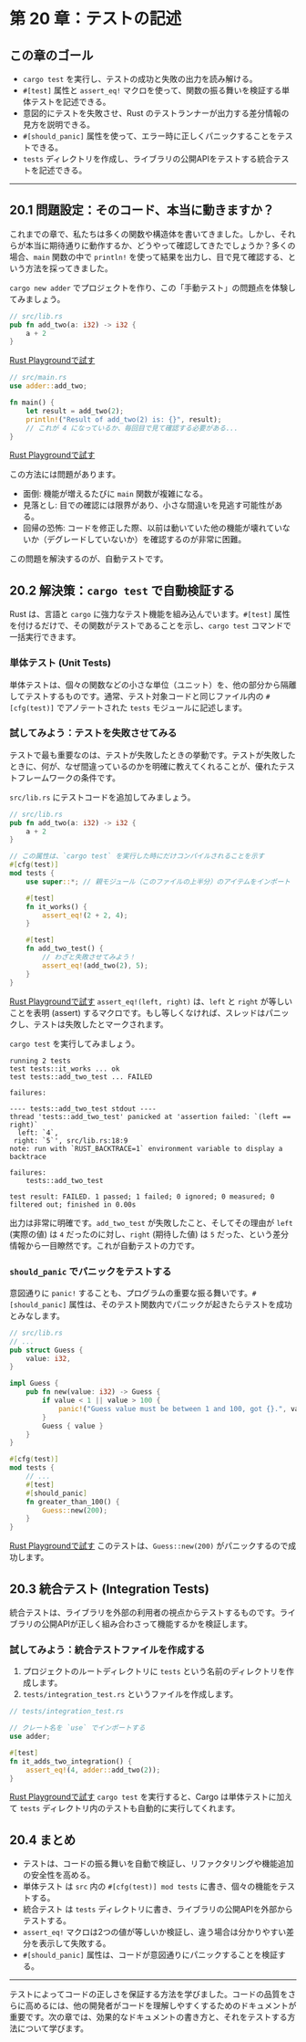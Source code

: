 # 第 20 章：テストの記述

## この章のゴール
- `cargo test` を実行し、テストの成功と失敗の出力を読み解ける。
- `#[test]` 属性と `assert_eq!` マクロを使って、関数の振る舞いを検証する単体テストを記述できる。
- 意図的にテストを失敗させ、Rust のテストランナーが出力する差分情報の見方を説明できる。
- `#[should_panic]` 属性を使って、エラー時に正しくパニックすることをテストできる。
- `tests` ディレクトリを作成し、ライブラリの公開APIをテストする統合テストを記述できる。

---

## 20.1 問題設定：そのコード、本当に動きますか？

これまでの章で、私たちは多くの関数や構造体を書いてきました。しかし、それらが本当に期待通りに動作するか、どうやって確認してきたでしょうか？多くの場合、`main` 関数の中で `println!` を使って結果を出力し、目で見て確認する、という方法を採ってきました。

`cargo new adder` でプロジェクトを作り、この「手動テスト」の問題点を体験してみましょう。

```rust
// src/lib.rs
pub fn add_two(a: i32) -> i32 {
    a + 2
}
```
[Rust Playgroundで試す](https://play.rust-lang.org/?version=stable&mode=debug&edition=2021&code=//%20src/lib.rs%0Apub%20fn%20add_two%28a%3A%20i32%29%20-%3E%20i32%20%7B%0A%20%20%20%20a%20%2B%202%0A%7D)
```rust
// src/main.rs
use adder::add_two;

fn main() {
    let result = add_two(2);
    println!("Result of add_two(2) is: {}", result);
    // これが 4 になっているか、毎回目で見て確認する必要がある...
}
```
[Rust Playgroundで試す](https://play.rust-lang.org/?version=stable&mode=debug&edition=2021&code=//%20src/main.rs%0Ause%20adder%3A%3Aadd_two%3B%0A%0Afn%20main%28%29%20%7B%0A%20%20%20%20let%20result%20%3D%20add_two%282%29%3B%0A%20%20%20%20println%21%28%22Result%20of%20add_two%282%29%20is%3A%20%7B%7D%22%2C%20result%29%3B%0A%20%20%20%20//%20%E3%81%93%E3%82%8C%E3%81%8C%204%20%E3%81%AB%E3%81%AA%E3%81%A3%E3%81%A6%E3%81%84%E3%82%8B%E3%81%8B%E3%80%81%E6%AF%8E%E5%9B%9E%E7%9B%AE%E3%81%A7%E8%A6%8B%E3%81%A6%E7%A2%BA%E8%AA%8D%E3%81%99%E3%82%8B%E5%BF%85%E8%A6%81%E3%81%8C%E3%81%82%E3%82%8B...%0A%7D)

この方法には問題があります。
- 面倒: 機能が増えるたびに `main` 関数が複雑になる。
- 見落とし: 目での確認には限界があり、小さな間違いを見逃す可能性がある。
- 回帰の恐怖: コードを修正した際、以前は動いていた他の機能が壊れていないか（デグレードしていないか）を確認するのが非常に困難。

この問題を解決するのが、自動テストです。

## 20.2 解決策：`cargo test` で自動検証する

Rust は、言語と `cargo` に強力なテスト機能を組み込んでいます。`#[test]` 属性を付けるだけで、その関数がテストであることを示し、`cargo test` コマンドで一括実行できます。

### 単体テスト (Unit Tests)

単体テストは、個々の関数などの小さな単位（ユニット）を、他の部分から隔離してテストするものです。通常、テスト対象コードと同じファイル内の `#[cfg(test)]` でアノテートされた `tests` モジュールに記述します。

### 試してみよう：テストを失敗させてみる

テストで最も重要なのは、テストが失敗したときの挙動です。テストが失敗したときに、何が、なぜ間違っているのかを明確に教えてくれることが、優れたテストフレームワークの条件です。

`src/lib.rs` にテストコードを追加してみましょう。

```rust
// src/lib.rs
pub fn add_two(a: i32) -> i32 {
    a + 2
}

// この属性は、`cargo test` を実行した時にだけコンパイルされることを示す
#[cfg(test)]
mod tests {
    use super::*; // 親モジュール（このファイルの上半分）のアイテムをインポート

    #[test]
    fn it_works() {
        assert_eq!(2 + 2, 4);
    }

    #[test]
    fn add_two_test() {
        // わざと失敗させてみよう！
        assert_eq!(add_two(2), 5); 
    }
}
```
[Rust Playgroundで試す](https://play.rust-lang.org/?version=stable&mode=debug&edition=2021&code=//%20src/lib.rs%0Apub%20fn%20add_two%28a%3A%20i32%29%20-%3E%20i32%20%7B%0A%20%20%20%20a%20%2B%202%0A%7D%0A%0A//%20%E3%81%93%E3%81%AE%E5%B1%9E%E6%80%A7%E3%81%AF%E3%80%81%60cargo%20test%60%20%E3%82%92%E5%AE%9F%E8%A1%8C%E3%81%97%E3%81%9F%E6%99%82%E3%81%AB%E3%81%A0%E3%81%91%E3%82%B3%E3%83%B3%E3%83%91%E3%82%A4%E3%83%AB%E3%81%95%E3%82%8C%E3%82%8B%E3%81%93%E3%81%A8%E3%82%92%E7%A4%BA%E3%81%99%0A%23%5Bcfg%28test%29%5D%0Amod%20tests%20%7B%0A%20%20%20%20use%20super%3A%3A%2A%3B%20//%20%E8%A6%AA%E3%83%A2%E3%82%B8%E3%83%A5%E3%83%BC%E3%83%AB%EF%BC%88%E3%81%93%E3%81%AE%E3%83%95%E3%82%A1%E3%82%A4%E3%83%AB%E3%81%AE%E4%B8%8A%E5%8D%8A%E5%88%86%EF%BC%89%E3%81%AE%E3%82%A2%E3%82%A4%E3%83%86%E3%83%A0%E3%82%92%E3%82%A4%E3%83%B3%E3%83%9D%E3%83%BC%E3%83%88%0A%0A%20%20%20%20%23%5Btest%5D%0A%20%20%20%20fn%20it_works%28%29%20%7B%0A%20%20%20%20%20%20%20%20assert_eq%21%282%20%2B%202%2C%204%29%3B%0A%20%20%20%20%7D%0A%0A%20%20%20%20%23%5Btest%5D%0A%20%20%20%20fn%20add_two_test%28%29%20%7B%0A%20%20%20%20%20%20%20%20//%20%E3%82%8F%E3%81%96%E3%81%A8%E5%A4%B1%E6%95%97%E3%81%95%E3%81%9B%E3%81%A6%E3%81%BF%E3%82%88%E3%81%86%EF%BC%81%0A%20%20%20%20%20%20%20%20assert_eq%21%28add_two%282%29%2C%205%29%3B%20%0A%20%20%20%20%7D%0A%7D)
`assert_eq!(left, right)` は、`left` と `right` が等しいことを表明 (assert) するマクロです。もし等しくなければ、スレッドはパニックし、テストは失敗したとマークされます。

`cargo test` を実行してみましょう。

```text
running 2 tests
test tests::it_works ... ok
test tests::add_two_test ... FAILED

failures:

---- tests::add_two_test stdout ----
thread 'tests::add_two_test' panicked at 'assertion failed: `(left == right)`
  left: `4`,
 right: `5`', src/lib.rs:18:9
note: run with `RUST_BACKTRACE=1` environment variable to display a backtrace

failures:
    tests::add_two_test

test result: FAILED. 1 passed; 1 failed; 0 ignored; 0 measured; 0 filtered out; finished in 0.00s
```
出力は非常に明確です。`add_two_test` が失敗したこと、そしてその理由が `left` (実際の値) は `4` だったのに対し、`right` (期待した値) は `5` だった、という差分情報から一目瞭然です。これが自動テストの力です。

### `should_panic` でパニックをテストする

意図通りに `panic!` することも、プログラムの重要な振る舞いです。`#[should_panic]` 属性は、そのテスト関数内でパニックが起きたらテストを成功とみなします。

```rust
// src/lib.rs
// ...
pub struct Guess {
    value: i32,
}

impl Guess {
    pub fn new(value: i32) -> Guess {
        if value < 1 || value > 100 {
            panic!("Guess value must be between 1 and 100, got {}.", value);
        }
        Guess { value }
    }
}

#[cfg(test)]
mod tests {
    // ...
    #[test]
    #[should_panic]
    fn greater_than_100() {
        Guess::new(200);
    }
}
```
[Rust Playgroundで試す](https://play.rust-lang.org/?version=stable&mode=debug&edition=2021&code=//%20src/lib.rs%0A//%20...%0Apub%20struct%20Guess%20%7B%0A%20%20%20%20value%3A%20i32%2C%0A%7D%0A%0Aimpl%20Guess%20%7B%0A%20%20%20%20pub%20fn%20new%28value%3A%20i32%29%20-%3E%20Guess%20%7B%0A%20%20%20%20%20%20%20%20if%20value%20%3C%201%20%7C%7C%20value%20%3E%20100%20%7B%0A%20%20%20%20%20%20%20%20%20%20%20%20panic%21%28%22Guess%20value%20must%20be%20between%201%20and%20100%2C%20got%20%7B%7D.%22%2C%20value%29%3B%0A%20%20%20%20%20%20%20%20%7D%0A%20%20%20%20%20%20%20%20Guess%20%7B%20value%20%7D%0A%20%20%20%20%7D%0A%7D%0A%0A%23%5Bcfg%28test%29%5D%0Amod%20tests%20%7B%0A%20%20%20%20//%20...%0A%20%20%20%20%23%5Btest%5D%0A%20%20%20%20%23%5Bshould_panic%5D%0A%20%20%20%20fn%20greater_than_100%28%29%20%7B%0A%20%20%20%20%20%20%20%20Guess%3A%3Anew%28200%29%3B%0A%20%20%20%20%7D%0A%7D)
このテストは、`Guess::new(200)` がパニックするので成功します。

## 20.3 統合テスト (Integration Tests)

統合テストは、ライブラリを外部の利用者の視点からテストするものです。ライブラリの公開APIが正しく組み合わさって機能するかを検証します。

### 試してみよう：統合テストファイルを作成する

1.  プロジェクトのルートディレクトリに `tests` という名前のディレクトリを作成します。
2.  `tests/integration_test.rs` というファイルを作成します。

```rust
// tests/integration_test.rs

// クレート名を `use` でインポートする
use adder;

#[test]
fn it_adds_two_integration() {
    assert_eq!(4, adder::add_two(2));
}
```
[Rust Playgroundで試す](https://play.rust-lang.org/?version=stable&mode=debug&edition=2021&code=//%20tests/integration_test.rs%0A%0A//%20%E3%82%AF%E3%83%AC%E3%83%BC%E3%83%88%E5%90%8D%E3%82%92%20%60use%60%20%E3%81%A7%E3%82%A4%E3%83%B3%E3%83%9D%E3%83%BC%E3%83%88%E3%81%99%E3%82%8B%0Ause%20adder%3B%0A%0A%23%5Btest%5D%0Afn%20it_adds_two_integration%28%29%20%7B%0A%20%20%20%20assert_eq%21%284%2C%20adder%3A%3Aadd_two%282%29%29%3B%0A%7D)
`cargo test` を実行すると、Cargo は単体テストに加えて `tests` ディレクトリ内のテストも自動的に実行してくれます。

## 20.4 まとめ

- テストは、コードの振る舞いを自動で検証し、リファクタリングや機能追加の安全性を高める。
- 単体テスト は `src` 内の `#[cfg(test)] mod tests` に書き、個々の機能をテストする。
- 統合テスト は `tests` ディレクトリに書き、ライブラリの公開APIを外部からテストする。
- `assert_eq!` マクロは2つの値が等しいか検証し、違う場合は分かりやすい差分を表示して失敗する。
- `#[should_panic]` 属性は、コードが意図通りにパニックすることを検証する。

---

テストによってコードの正しさを保証する方法を学びました。コードの品質をさらに高めるには、他の開発者がコードを理解しやすくするためのドキュメントが重要です。次の章では、効果的なドキュメントの書き方と、それをテストする方法について学びます。

